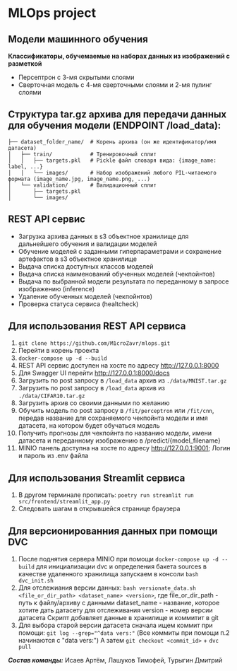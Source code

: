 # MLOps project

## Модели машинного обучения
**Классификаторы, обучемаемые на наборах данных из изображений с разметкой**
* Персептрон с 3-мя скрытыми слоями
* Сверточная модель с 4-мя сверточными слоями и 2-мя пулинг слоями

## Структура tar.gz архива для передачи данных для обучения модели (ENDPOINT /load_data):
    ├── dataset_folder_name/  # Корень архива (он же идентификатор/имя датасета)
    │   ├── train/            # Тренировочный сплит
    │   │   ├── targets.pkl   # Pickle файл словаря вида: {image_name: label, ...}
    │   │   └── images/       # Набор изображений любого PIL-читаемого формата (image_name.jpg, image_name.png, ...)
    │   └── validation/       # Валидационный сплит
    │       ├── targets.pkl
    │       └── images/

## REST API сервис
* Загрузка архива данных в s3 объектное хранилище для дальнейшего обучения и валидации моделей
* Обучение моделей с заданными гиперпараметрами и сохранение артефактов в s3 объектное хранилище
* Выдача списка доступных классов моделей
* Выдача списка наименований обученных моделей (чекпойнтов)
* Выдача по выбранной модели результата по переданному в запросе изображению (inference)
* Удаление обученных моделей (чекпойнтов)
* Проверка статуса сервиса (healtcheck)

## Для использования REST API сервиса
1. `git clone https://github.com/M1croZavr/mlops.git`
2. Перейти в корень проекта
3. `docker-compose up -d --build`
4. REST API сервис доступен на хосте по адресу http://127.0.0.1:8000
5. Для Swagger UI перейти http://127.0.0.1:8000/docs
6. Загрузить по post запросу в `/load_data` архив из `./data/MNIST.tar.gz`
7. Загрузить по post запросу в `/load_data` архив из `./data/CIFAR10.tar.gz`
8. Загрузить архив со своими данными по желанию
9. Обучить модель по post запросу в `/fit/perceptron` или `/fit/cnn`, передав название для сохраняемого чекпойнта модели и имя датасета, на котором будет обучаться модель
10. Получить прогнозы для чекпойнта по названию модели, имени датасета и переданному изображению в /predict/{model_filename}
11. MINIO панель доступна на хосте по адресу http://127.0.0.1:9001; Логин и пароль из .env файла

## Для использования Streamlit сервиса
1. В другом терминале прописать: `poetry run streamlit run src/frontend/streamlit_app.py `
2. Следовать шагам в открывшейся странице браузера

## Для версионированния данных при помощи DVC
1. После поднятия сервера MINIO при помощи `docker-compose up -d --build` для инициализации dvc 
и определения бакета sources в качестве удаленного хранилища запускаем в консоли `bash dvc_init.sh`
2. Для отслежиания версии данных: `bash versionate_data.sh <file_or_dir_path> <dataset_name> <version>`, где
file_or_dir_path - путь к файлу/архиву с данными
dataset_name - название, которое хотите дать датасету для отслеживания
version - номер версии датасета
Скрипт добавляет данные в хранилище и коммитит в git
3. Для выбора старой версии датасета сначала ищем коммит при помощи: `git log --grep="^data vers:"`
(Все коммиты при помощи п.2 начинаются с "data vers:")
А затем `git checkout <commit_id>` + `dvc pull` 

___Состав команды:___ Исаев Артём, Лашуков Тимофей, Турыгин Дмитрий
